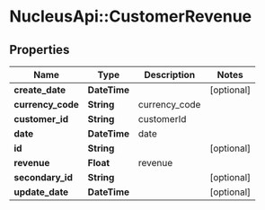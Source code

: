 # NucleusApi::CustomerRevenue

## Properties
Name | Type | Description | Notes
------------ | ------------- | ------------- | -------------
**create_date** | **DateTime** |  | [optional] 
**currency_code** | **String** | currency_code | 
**customer_id** | **String** | customerId | 
**date** | **DateTime** | date | 
**id** | **String** |  | [optional] 
**revenue** | **Float** | revenue | 
**secondary_id** | **String** |  | [optional] 
**update_date** | **DateTime** |  | [optional] 


